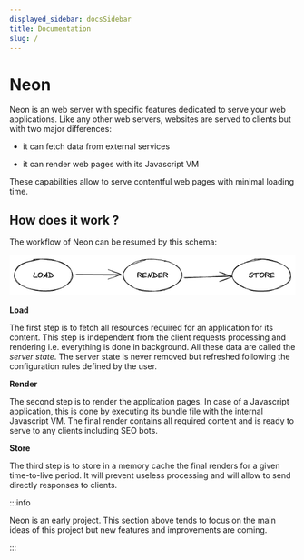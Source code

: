 ```yaml
---
displayed_sidebar: docsSidebar
title: Documentation
slug: /
---
```


# Neon

Neon is an web server with specific features dedicated to serve your web applications. Like any other web servers, websites are served to clients but with two major differences:

- it can fetch data from external services

- it can render web pages with its Javascript VM

These capabilities allow to serve contentful web pages with minimal loading time.

## How does it work ?

The workflow of Neon can be resumed by this schema:

![Neon workflow](./workflow.png "Neon workflow")

**Load**

The first step is to fetch all resources required for an application for its content. This step is independent from the client requests processing and rendering i.e. everything is done in background. All these data are called the _server state_. The server state is never removed but refreshed following the configuration rules defined by the user.

**Render**

The second step is to render the application pages. In case of a Javascript application, this is done by executing its bundle file with the internal Javascript VM. The final render contains all required content and is ready to serve to any clients including SEO bots.

**Store**

The third step is to store in a memory cache the final renders for a given time-to-live period. It will prevent useless processing and will allow to send directly responses to clients.

:::info

Neon is an early project. This section above tends to focus on the main ideas of this project but new features and improvements are coming.

:::
